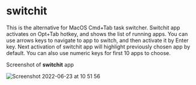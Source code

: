 # switchit
This is the alternative for MacOS Cmd+Tab task switcher. Switchit app activates on Opt+Tab hotkey, and shows the list of running apps.
You can use arrows keys to navigate to app to switch, and then activate it by Enter key. Next activation of switchit app will highlight previously chosen app by default.
You can also use numeric keys for first 10 apps to choose.

Screenshot of **switchit** app

![Screenshot 2022-06-23 at 10 51 56](https://user-images.githubusercontent.com/16254496/175272293-ee02bc84-b59a-4ed8-b8be-770885bee684.png)
